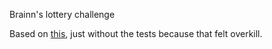 Brainn's lottery challenge

Based on [this](https://github.com/guto-alves/loterias-api), just without the tests because that felt overkill.
